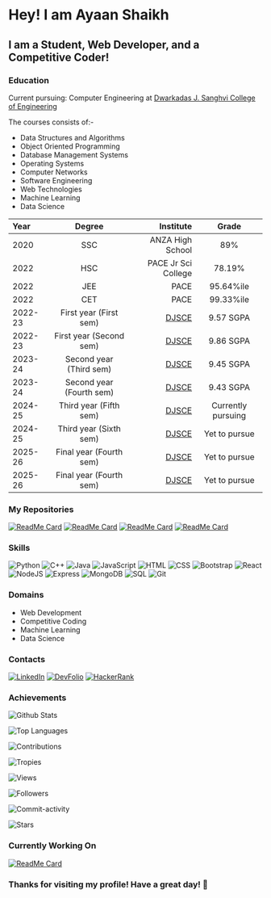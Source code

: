 # Hey! I am Ayaan Shaikh

## I am a Student, Web Developer, and a Competitive Coder!

### Education
Current pursuing: Computer Engineering at [Dwarkadas J. Sanghvi College of Engineering](https://djsce.ac.in)

The courses consists of:-
- Data Structures and Algorithms
- Object Oriented Programming
- Database Management Systems
- Operating Systems
- Computer Networks
- Software Engineering
- Web Technologies
- Machine Learning
- Data Science

Year | Degree | Institute | Grade
:--- | :---: | ---: | :---:
2020 | SSC | ANZA High School | 89%
2022 | HSC | PACE Jr Sci College | 78.19%
2022 | JEE | PACE | 95.64%ile
2022 | CET | PACE | 99.33%ile
2022-23 | First year (First sem) | [DJSCE](https://djsce.ac.in) | 9.57 SGPA
2022-23 | First year (Second sem) | [DJSCE](https://djsce.ac.in) | 9.86 SGPA
2023-24 | Second year (Third sem) | [DJSCE](https://djsce.ac.in) | 9.45 SGPA
2023-24 | Second year (Fourth sem) | [DJSCE](https://djsce.ac.in) | 9.43 SGPA
2024-25 | Third year (Fifth sem) | [DJSCE](https://djsce.ac.in) | Currently pursuing
2024-25 | Third year (Sixth sem) | [DJSCE](https://djsce.ac.in) | Yet to pursue
2025-26 | Final year (Fourth sem) | [DJSCE](https://djsce.ac.in) | Yet to pursue
2025-26 | Final year (Fourth sem) | [DJSCE](https://djsce.ac.in) | Yet to pursue

### My Repositories
[![ReadMe Card](https://github-readme-stats.vercel.app/api/pin/?username=ayaantuts&repo=FullStack&theme=radical)]()
[![ReadMe Card](https://github-readme-stats.vercel.app/api/pin/?username=ayaantuts&repo=DSA&theme=radical)]()
[![ReadMe Card](https://github-readme-stats.vercel.app/api/pin/?username=ayaantuts&repo=sem-4-pracs&theme=radical)]()
[![ReadMe Card](https://github-readme-stats.vercel.app/api/pin/?username=ayaantuts&repo=Math&theme=radical)]()

### Skills
![Python](https://img.shields.io/badge/-Python-black?logo=python)
![C++](https://img.shields.io/badge/-C++-black?logo=c%2B%2B)
![Java](https://img.shields.io/badge/-Java-black?logo=java)
![JavaScript](https://img.shields.io/badge/-JavaScript-black?logo=javascript)
![HTML](https://img.shields.io/badge/-HTML-black?logo=html5)
![CSS](https://img.shields.io/badge/-CSS-black?logo=css3)
![Bootstrap](https://img.shields.io/badge/-Bootstrap-black?logo=bootstrap)
![React](https://img.shields.io/badge/-React-black?logo=react)
![NodeJS](https://img.shields.io/badge/-NodeJS-black?logo=node.js)
![Express](https://img.shields.io/badge/-Express-black?logo=express)
![MongoDB](https://img.shields.io/badge/-MongoDB-black?logo=mongodb)
![SQL](https://img.shields.io/badge/-SQL-black?logo=sql)
![Git](https://img.shields.io/badge/-Git-black?logo=git)

### Domains
- Web Development
- Competitive Coding
- Machine Learning
- Data Science

### Contacts
[![LinkedIn](https://img.shields.io/badge/-LinkedIn-blue?logo=linkedin)](https://www.linkedin.com/in/ayaan-shaikh-/)
[![DevFolio](https://img.shields.io/badge/-DevFolio-black?logo=devfolio)](https://devfolio.co/@ayaantuts)
[![HackerRank](https://img.shields.io/badge/-HackerRank-green?logo=hackerrank)](https://www.hackerrank.com/ayaanmaths04)

### Achievements
![Github Stats](https://github-readme-stats.vercel.app/api?username=ayaantuts&show_icons=true&theme=radical)

![Top Languages](https://github-readme-stats.vercel.app/api/top-langs/?username=ayaantuts&layout=compact)

![Contributions](https://github-readme-streak-stats.herokuapp.com/?user=ayaantuts&theme=dark)

![Tropies](https://github-profile-trophy.vercel.app/?username=ayaantuts&theme=onedark)

![Views](https://komarev.com/ghpvc/?username=ayaantuts&color=blue)

![Followers](https://img.shields.io/github/followers/ayaantuts?style=social)

![Commit-activity](https://img.shields.io/github/commit-activity/w/ayaantuts/ayaantuts?style=social)

![Stars](https://img.shields.io/github/stars/ayaantuts/ayaantuts?style=social)

### Currently Working On
[![ReadMe Card](https://github-readme-stats.vercel.app/api/pin/?username=Digaa2710&repo=Travel-Journal&theme=radical)]()

### Thanks for visiting my profile! Have a great day! 👋
